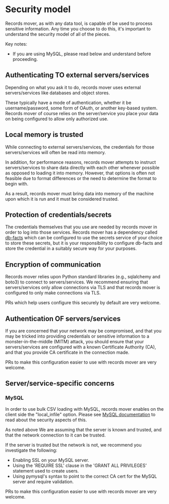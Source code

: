 # Security model

Records mover, as with any data tool, is capable of be used to process
sensitive information.  Any time you choose to do this, it's important
to understand the security model of all of the pieces.

Key notes:

* If you are using MySQL, please read below and understand before proceeding.

## Authenticating TO external servers/services

Depending on what you ask it to do, records mover uses external
servers/services like databases and object stores.

These typically have a mode of authentication, whether it be
username/password, some form of OAuth, or another key-based system.
Records mover of course relies on the server/service you place your
data on being configured to allow only authorized use.

## Local memory is trusted

While connecting to external servers/services, the credentials for
those servers/services will often be read into memory.

In addition, for performance reasons, records mover attempts to
instruct servers/services to share data directly with each other
whenever possible as opposed to loading it into memory.  However, that
options is often not feasible due to format differences or the need to
determine the format to begin with.

As a result, records mover must bring data into memory of the machine
upon which it is run and it must be considered trusted.

## Protection of credentials/secrets

The credentials themselves that you use are needed by records mover in
order to log into those services.  Records mover has a dependency
called [db-facts](https://github.com/bluelabsio/db-facts) which can be
configured to use the secrets service of your choice to store these
secrets, but it is your responsibility to configure db-facts and store
the credential in a suitably secure way for your purposes.

## Encryption of communication

Records mover relies upon Python standard libraries (e.g., sqlalchemy
and boto3) to connect to servers/services.  We recommend ensuring that
servers/services only allow connections via TLS and that records mover
is configured to only make connections via TLS.

PRs which help users configure this securely by default are very
welcome.

## Authentication OF servers/services

If you are concerned that your network may be compromised, and that
you may be tricked into providing credentials or sensitive information
to a monster-in-the-middle (MITM) attack, you should ensure that your
servers/services are configured with a known Certificate Authority
(CA), and that you provide CA certificate in the connection made.

PRs to make this configuration easier to use with records mover are
very welcome.

## Server/service-specific concerns

### MySQL

In order to use bulk CSV loading with MySQL, records mover enables on
the client side the "local_infile" option. Please see
[MySQL documentation](https://dev.mysql.com/doc/refman/8.0/en/load-data-local-security.html)
to read about the security aspects of this.

As noted above We are assuming that the server is known and trusted,
and that the network connection to it can be trusted.

If the server is trusted but the network is not, we recommend you
investigate the following:

* Enabling SSL on your MySQL server.
* Using the 'REQUIRE SSL' clause in the 'GRANT ALL
  PRIVILEGES' statement used to create users.
* Using pymysql's syntax to point to the correct CA cert for
  the MySQL server and require validation.

PRs to make this configuration easier to use with records mover are
very welcome.
